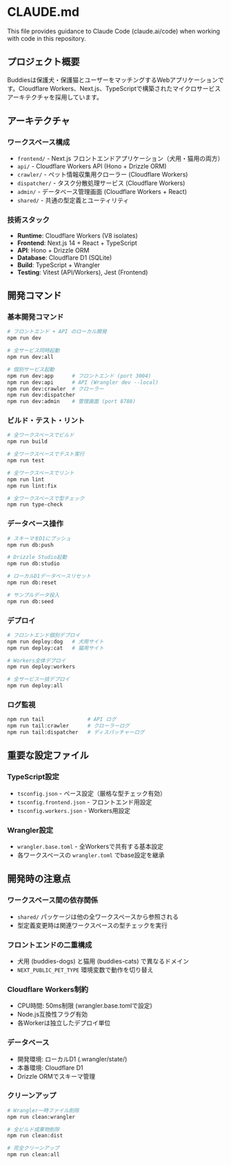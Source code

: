 # CLAUDE.md

This file provides guidance to Claude Code (claude.ai/code) when working with code in this repository.

## プロジェクト概要

Buddiesは保護犬・保護猫とユーザーをマッチングするWebアプリケーションです。Cloudflare Workers、Next.js、TypeScriptで構築されたマイクロサービスアーキテクチャを採用しています。

## アーキテクチャ

### ワークスペース構成

- `frontend/` - Next.js フロントエンドアプリケーション（犬用・猫用の両方）
- `api/` - Cloudflare Workers API (Hono + Drizzle ORM)
- `crawler/` - ペット情報収集用クローラー (Cloudflare Workers)
- `dispatcher/` - タスク分散処理サービス (Cloudflare Workers)
- `admin/` - データベース管理画面 (Cloudflare Workers + React)
- `shared/` - 共通の型定義とユーティリティ

### 技術スタック

- **Runtime**: Cloudflare Workers (V8 isolates)
- **Frontend**: Next.js 14 + React + TypeScript
- **API**: Hono + Drizzle ORM
- **Database**: Cloudflare D1 (SQLite)
- **Build**: TypeScript + Wrangler
- **Testing**: Vitest (API/Workers), Jest (Frontend)

## 開発コマンド

### 基本開発コマンド

```bash
# フロントエンド + API のローカル開発
npm run dev

# 全サービス同時起動
npm run dev:all

# 個別サービス起動
npm run dev:app      # フロントエンド (port 3004)
npm run dev:api      # API (Wrangler dev --local)
npm run dev:crawler  # クローラー
npm run dev:dispatcher
npm run dev:admin    # 管理画面 (port 8788)
```

### ビルド・テスト・リント

```bash
# 全ワークスペースでビルド
npm run build

# 全ワークスペースでテスト実行
npm run test

# 全ワークスペースでリント
npm run lint
npm run lint:fix

# 全ワークスペースで型チェック
npm run type-check
```

### データベース操作

```bash
# スキーマをD1にプッシュ
npm run db:push

# Drizzle Studio起動
npm run db:studio

# ローカルD1データベースリセット
npm run db:reset

# サンプルデータ投入
npm run db:seed
```

### デプロイ

```bash
# フロントエンド個別デプロイ
npm run deploy:dog   # 犬用サイト
npm run deploy:cat   # 猫用サイト

# Workers全体デプロイ
npm run deploy:workers

# 全サービス一括デプロイ
npm run deploy:all
```

### ログ監視

```bash
npm run tail              # API ログ
npm run tail:crawler      # クローラーログ
npm run tail:dispatcher   # ディスパッチャーログ
```

## 重要な設定ファイル

### TypeScript設定

- `tsconfig.json` - ベース設定（厳格な型チェック有効）
- `tsconfig.frontend.json` - フロントエンド用設定
- `tsconfig.workers.json` - Workers用設定

### Wrangler設定

- `wrangler.base.toml` - 全Workersで共有する基本設定
- 各ワークスペースの `wrangler.toml` でbase設定を継承

## 開発時の注意点

### ワークスペース間の依存関係

- `shared/` パッケージは他の全ワークスペースから参照される
- 型定義変更時は関連ワークスペースの型チェックを実行

### フロントエンドの二重構成

- 犬用 (buddies-dogs) と猫用 (buddies-cats) で異なるドメイン
- `NEXT_PUBLIC_PET_TYPE` 環境変数で動作を切り替え

### Cloudflare Workers制約

- CPU時間: 50ms制限 (wrangler.base.tomlで設定)
- Node.js互換性フラグ有効
- 各Workerは独立したデプロイ単位

### データベース

- 開発環境: ローカルD1 (.wrangler/state/)
- 本番環境: Cloudflare D1
- Drizzle ORMでスキーマ管理

### クリーンアップ

```bash
# Wrangler一時ファイル削除
npm run clean:wrangler

# 全ビルド成果物削除
npm run clean:dist

# 完全クリーンアップ
npm run clean:all
```

